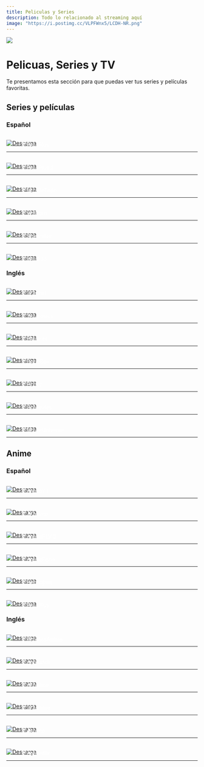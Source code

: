 ```yaml
---
title: Peliculas y Series
description: Todo lo relacionado al streaming aquí
image: "https://i.postimg.cc/VLPFWnx5/LCDH-NR.png"
---
```

![](https://i.postimg.cc/1XGyJ4dn/TV.png)
# Pelicuas, Series y TV

Te presentamos esta sección para que puedas ver tus series y películas favoritas.

## Series y películas

### **Español**

<a href="https://ww1.pelisplushd.lat/" target="_blank">
  <div style="position: relative; padding-top: 1em">
    <p style="position: absolute; top: 4px; left: 20px; font-size: 14px; color: white; text-indent: 20px">💛 PelisPlus</p>
    <img src="https://i.postimg.cc/cLJMVkJ1/link-cnr.png" alt="Descarga" />
  </div>
</a>     

<a href="/Tutoriales/navega-seguro">
  <Badge type="tip" text="Navega sin anuncios" />
</a>

---

<a href="https://pelisplus.so/" target="_blank">
  <div style="position: relative; padding-top: 1em">
    <p style="position: absolute; top: 4px; left: 20px; font-size: 14px; color: white; text-indent: 20px">💛 PelisPlus 2</p>
    <img src="https://i.postimg.cc/cLJMVkJ1/link-cnr.png" alt="Descarga" />
  </div>
</a>     

<a href="/Tutoriales/navega-seguro">
  <Badge type="tip" text="Navega sin anuncios" />
</a>

---

<a href="https://miradetodo.de/" target="_blank">
  <div style="position: relative; padding-top: 1em">
    <p style="position: absolute; top: 4px; left: 20px; font-size: 14px; color: white; text-indent: 20px">💛 MiraDeTodo</p>
    <img src="https://i.postimg.cc/cLJMVkJ1/link-cnr.png" alt="Descarga" />
  </div>
</a>     

<a href="/Tutoriales/navega-seguro">
  <Badge type="tip" text="Navega sin anuncios" />
</a>

---

<a href="https://vidcorn.es/" target="_blank">
  <div style="position: relative; padding-top: 1em">
    <p style="position: absolute; top: 4px; left: 20px; font-size: 14px; color: white; text-indent: 20px">💛 VidCorn</p>
    <img src="https://i.postimg.cc/cLJMVkJ1/link-cnr.png" alt="Descarga" />
  </div>
</a>     

<a href="/Tutoriales/navega-seguro">
  <Badge type="tip" text="Navega sin anuncios" />
</a>

---

<a href="https://streamlairtv.com/" target="_blank">
  <div style="position: relative; padding-top: 1em">
    <p style="position: absolute; top: 4px; left: 20px; font-size: 14px; color: white; text-indent: 20px">💛 Streamlair</p>
    <img src="https://i.postimg.cc/cLJMVkJ1/link-cnr.png" alt="Descarga" />
  </div>
</a>     

<a href="/Tutoriales/navega-seguro">
  <Badge type="tip" text="Navega sin anuncios" />
</a>

---

<a href="https://identi.io/" target="_blank">
  <div style="position: relative; padding-top: 1em">
    <p style="position: absolute; top: 4px; left: 20px; font-size: 14px; color: white; text-indent: 20px">💛 Identi.to</p>
    <img src="https://i.postimg.cc/cLJMVkJ1/link-cnr.png" alt="Descarga" />
  </div>
</a>     

<a href="/Tutoriales/navega-seguro">
  <Badge type="tip" text="Navega sin anuncios" /> 
</a>    

### **Inglés**

<a href="https://123chill.site/" target="_blank">
  <div style="position: relative; padding-top: 1em">
    <p style="position: absolute; top: 4px; left: 20px; font-size: 14px; color: white; text-indent: 20px">💛 123Chill</p>
    <img src="https://i.postimg.cc/cLJMVkJ1/link-cnr.png" alt="Descarga" />
  </div>
</a>     

<a href="/Tutoriales/navega-seguro">
  <Badge type="tip" text="Navega sin anuncios" />
</a>

---

<a href="https://yesmovies.ag/" target="_blank">
  <div style="position: relative; padding-top: 1em">
    <p style="position: absolute; top: 4px; left: 20px; font-size: 14px; color: white; text-indent: 20px">💛 Yesmovies</p>
    <img src="https://i.postimg.cc/cLJMVkJ1/link-cnr.png" alt="Descarga" />
  </div>
</a>     

<a href="/Tutoriales/navega-seguro">
  <Badge type="tip" text="Navega sin anuncios" />
</a>

---

<a href="https://fmoviesz.to/home" target="_blank">
  <div style="position: relative; padding-top: 1em">
    <p style="position: absolute; top: 4px; left: 20px; font-size: 14px; color: white; text-indent: 20px">💛 FMovies</p>
    <img src="https://i.postimg.cc/cLJMVkJ1/link-cnr.png" alt="Descarga" />
  </div>
</a>     

<a href="/Tutoriales/navega-seguro">
  <Badge type="tip" text="Navega sin anuncios" />
</a>

---

<a href="https://dopebox.to/" target="_blank">
  <div style="position: relative; padding-top: 1em">
    <p style="position: absolute; top: 4px; left: 20px; font-size: 14px; color: white; text-indent: 20px">💛 DopeBox</p>
    <img src="https://i.postimg.cc/cLJMVkJ1/link-cnr.png" alt="Descarga" />
  </div>
</a>     

<a href="/Tutoriales/navega-seguro">
  <Badge type="tip" text="Navega sin anuncios" />
</a>

---

<a href="https://flixtorz.to/" target="_blank">
  <div style="position: relative; padding-top: 1em">
    <p style="position: absolute; top: 4px; left: 20px; font-size: 14px; color: white; text-indent: 20px">💛 Flixtor</p>
    <img src="https://i.postimg.cc/cLJMVkJ1/link-cnr.png" alt="Descarga" />
  </div>
</a>     

<a href="/Tutoriales/navega-seguro">
  <Badge type="tip" text="Navega sin anuncios" />
</a>

---

<a href="https://gomovies.sx/" target="_blank">
  <div style="position: relative; padding-top: 1em">
    <p style="position: absolute; top: 4px; left: 20px; font-size: 14px; color: white; text-indent: 20px">💛 GoMovies</p>
    <img src="https://i.postimg.cc/cLJMVkJ1/link-cnr.png" alt="Descarga" />
  </div>
</a>     

<a href="/Tutoriales/navega-seguro">
  <Badge type="tip" text="Navega sin anuncios" />
</a>

---

<a href="https://movieuniverse.se/" target="_blank">
  <div style="position: relative; padding-top: 1em">
    <p style="position: absolute; top: 4px; left: 20px; font-size: 14px; color: white; text-indent: 20px">💛 MovieUniverse</p>
    <img src="https://i.postimg.cc/cLJMVkJ1/link-cnr.png" alt="Descarga" />
  </div>
</a>     

<a href="/Tutoriales/navega-seguro">
  <Badge type="tip" text="Navega sin anuncios" />
</a>

---

## Anime

### **Español**

<a href="https://animeyt.es/" target="_blank">
  <div style="position: relative; padding-top: 1em">
    <p style="position: absolute; top: 4px; left: 20px; font-size: 14px; color: white; text-indent: 20px">💛 AnimeYT</p>
    <img src="https://i.postimg.cc/cLJMVkJ1/link-cnr.png" alt="Descarga" />
  </div>
</a>

<a href="/Tutoriales/navega-seguro">
  <Badge type="tip" text="Navega sin anuncios" />
</a>

---

<a href="https://jkanime.net/" target="_blank">
  <div style="position: relative; padding-top: 1em">
    <p style="position: absolute; top: 4px; left: 20px; font-size: 14px; color: white; text-indent: 20px">💛 JKanime</p>
    <img src="https://i.postimg.cc/cLJMVkJ1/link-cnr.png" alt="Descarga" />
  </div>
</a>

<a href="/Tutoriales/navega-seguro">
  <Badge type="tip" text="Navega sin anuncios" />
</a>

---

<a href="https://animeflv.io/" target="_blank">
  <div style="position: relative; padding-top: 1em">
    <p style="position: absolute; top: 4px; left: 20px; font-size: 14px; color: white; text-indent: 20px">💛 AnimeFLV 2</p>
    <img src="https://i.postimg.cc/cLJMVkJ1/link-cnr.png" alt="Descarga" />
  </div>
</a>

<a href="/Tutoriales/navega-seguro">
  <Badge type="tip" text="Navega sin anuncios" />
</a>

---

<a href="https://animefenix.tv/zerotwo" target="_blank">
  <div style="position: relative; padding-top: 1em">
    <p style="position: absolute; top: 4px; left: 20px; font-size: 14px; color: white; text-indent: 20px">💛 AnimeFenix</p>
    <img src="https://i.postimg.cc/cLJMVkJ1/link-cnr.png" alt="Descarga" />
  </div>
</a>

<a href="/Tutoriales/navega-seguro">
  <Badge type="tip" text="Navega sin anuncios" />
</a>

---

<a href="https://wvw.henaojara.com/" target="_blank">
  <div style="position: relative; padding-top: 1em">
    <p style="position: absolute; top: 4px; left: 20px; font-size: 14px; color: white; text-indent: 20px">💛 Henaojara</p>
    <img src="https://i.postimg.cc/cLJMVkJ1/link-cnr.png" alt="Descarga" />
  </div>
</a>

<a href="/Tutoriales/navega-seguro">
  <Badge type="tip" text="Navega sin anuncios" />
</a>

---

<a href="https://pelisplus.so/" target="_blank">
  <div style="position: relative; padding-top: 1em">
    <p style="position: absolute; top: 4px; left: 20px; font-size: 14px; color: white; text-indent: 20px">💛 PelisPlus</p>
    <img src="https://i.postimg.cc/cLJMVkJ1/link-cnr.png" alt="Descarga" />
  </div>
</a>

<a href="/Tutoriales/navega-seguro">
  <Badge type="tip" text="Navega sin anuncios" />
</a>

### **Inglés**

<a href="https://www2.kickassanime.ro/" target="_blank">
  <div style="position: relative; padding-top: 1em">
    <p style="position: absolute; top: 4px; left: 20px; font-size: 14px; color: white; text-indent: 20px">💛 KickAssAnime</p>
    <img src="https://i.postimg.cc/cLJMVkJ1/link-cnr.png" alt="Descarga" />
  </div>
</a>

<a href="/Tutoriales/navega-seguro">
  <Badge type="tip" text="Navega sin anuncios" />
</a>

---

<a href="https://aniwatch.to/" target="_blank">
  <div style="position: relative; padding-top: 1em">
    <p style="position: absolute; top: 4px; left: 20px; font-size: 14px; color: white; text-indent: 20px">💛 AniWatch</p>
    <img src="https://i.postimg.cc/cLJMVkJ1/link-cnr.png" alt="Descarga" />
  </div>
</a>

<a href="/Tutoriales/navega-seguro">
  <Badge type="tip" text="Navega sin anuncios" />
</a>

---

<a href="https://allanime.to/" target="_blank">
  <div style="position: relative; padding-top: 1em">
    <p style="position: absolute; top: 4px; left: 20px; font-size: 14px; color: white; text-indent: 20px">💛 AllAnime</p>
    <img src="https://i.postimg.cc/cLJMVkJ1/link-cnr.png" alt="Descarga" />
  </div>
</a>

<a href="/Tutoriales/navega-seguro">
  <Badge type="tip" text="Navega sin anuncios" />
</a>

---

<a href="https://123anime.info/" target="_blank">
  <div style="position: relative; padding-top: 1em">
    <p style="position: absolute; top: 4px; left: 20px; font-size: 14px; color: white; text-indent: 20px">💛 123anime</p>
    <img src="https://i.postimg.cc/cLJMVkJ1/link-cnr.png" alt="Descarga" />
  </div>
</a>

<a href="/Tutoriales/navega-seguro">
  <Badge type="tip" text="Navega sin anuncios" />
</a>

---

<a href="https://4anime.gg/" target="_blank">
  <div style="position: relative; padding-top: 1em">
    <p style="position: absolute; top: 4px; left: 20px; font-size: 14px; color: white; text-indent: 20px">💛 4anime</p>
    <img src="https://i.postimg.cc/cLJMVkJ1/link-cnr.png" alt="Descarga" />
  </div>
</a>

<a href="/Tutoriales/navega-seguro">
  <Badge type="tip" text="Navega sin anuncios" />
</a>

---

<a href="https://animeflix.live/" target="_blank">
  <div style="position: relative; padding-top: 1em">
    <p style="position: absolute; top: 4px; left: 20px; font-size: 14px; color: white; text-indent: 20px">💛 Animeflix</p>
    <img src="https://i.postimg.cc/cLJMVkJ1/link-cnr.png" alt="Descarga" />
  </div>
</a>

<a href="/Tutoriales/navega-seguro">
  <Badge type="tip" text="Navega sin anuncios" />
</a>

---
